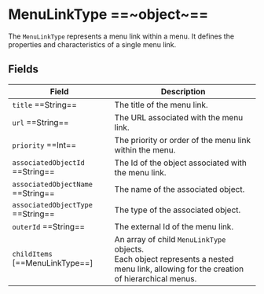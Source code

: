 # MenuLinkType ==~object~==

The `MenuLinkType` represents a menu link within a menu. It defines the properties and characteristics of a single menu link.

## Fields

| Field                               | Description                                                            |
|-------------------------------------|------------------------------------------------------------------------|
| `title` ==String==                  | The title of the menu link.                                            |
| `url` ==String==                    | The URL associated with the menu link.                                 |
| `priority` ==Int==                  | The priority or order of the menu link within the menu.                |
| `associatedObjectId` ==String==     | The Id of the object associated with the menu link.                    |
| `associatedObjectName` ==String==   | The name of the associated object.                                     |
| `associatedObjectType` ==String==   | The type of the associated object.                                     |
| `outerId` ==String==                | The external Id of the menu link.                                      |
| `childItems` [==MenuLinkType==]     | An array of child `MenuLinkType` objects.<br>Each object represents a nested menu link, allowing for the creation of hierarchical menus.                     |

